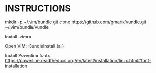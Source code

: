 INSTRUCTIONS
============

mkdir -p ~/.vim/bundle
git clone https://github.com/gmarik/vundle.git ~/.vim/bundle/vundle

Install .vimrc

Open VIM; :BundleInstall (all)

Install Powerline fonts
https://powerline.readthedocs.org/en/latest/installation/linux.html#font-installation
